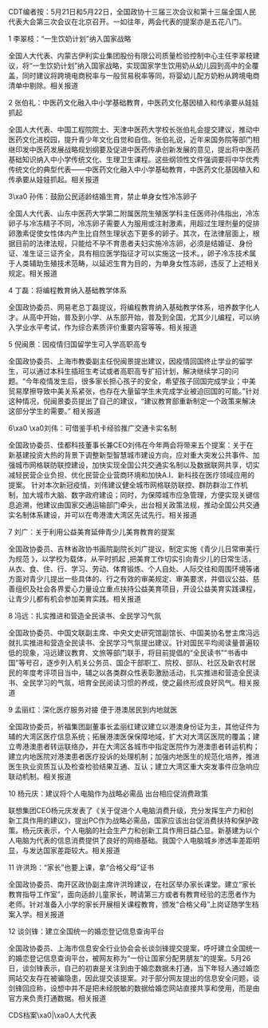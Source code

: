 CDT编者按：5月21日和5月22日，全国政协十三届三次会议和第十三届全国人民代表大会第三次会议在北京召开。一如往年，两会代表的提案亦是五花八门。

1 李翠枝：“一生饮奶计划”纳入国家战略

全国人大代表、内蒙古伊利实业集团股份有限公司质量检验控制中心主任李翠枝建议，将“一生饮奶计划”纳入国家战略，实现国家学生饮用奶从幼儿园到高中的全覆盖，同时建议将跨境电商税率与一般贸易税率等同，将婴幼儿配方奶粉从跨境电商清单中剔除。相关报道

2 张伯礼：中医药文化融入中小学基础教育，中医药文化基因植入和传承要从娃娃抓起

全国人大代表、中国工程院院士、天津中医药大学校长张伯礼会提交建议，推动中医药文化进校园，提升青少年文化自觉和自信。张伯礼说，近年来国务院等部门相继印发中医药发展战略规划纲要及促进中医药传承创新发展的意见，提出将中医药基础知识纳入中小学传统文化、生理卫生课程。这些纲领性文件强调要将中华优秀传统文化的典型代表——中医药文化融入中小学基础教育，中医药文化基因植入和传承要从娃娃抓起。相关报道

3\xa0 孙伟：鼓励公民适龄结婚生育，禁止单身女性冷冻卵子

全国人大代表、山东中医药大学第二附属医院生殖医学科主任医师孙伟指出，冷冻卵子与冷冻精子不同，冷冻卵子需要人为服用或注射激素，用超过生理剂量的促排卵激素促使女性体内产生比自然生理状态下更多的卵子。其次，在法律层面上，根据目前的法律法规，只能给不孕不育患者夫妇实施冷冻卵，必须是结婚证、身份证、准生证三证齐全，具有相应医学指征才可以实施这一技术。，卵子冷冻技术属于人类辅助生殖技术范畴，以延迟生育为目的，为单身女性冻卵，违反了上述相关规定。相关报道

4 丁磊：将编程教育纳入基础教学体系

全国政协委员、网易老总丁磊提议，将编程教育纳入基础教学体系，培养数字化人才。从高中开始，普及到小学、从东部开始，普及到全国，尤其少儿编程，可以纳入学业水平考试，作为综合素质评价重要内容等等。相关报道

5 倪闽景：因疫情归国留学生可入学高职高专

全国政协委员、上海市教委副主任倪闽景提出建议，因疫情回国终止学业的留学生，可以通过本科生插班生考试或者高职高专扩招计划，解决继续学习的问题。“今年疫情发生后，很多家长担心孩子的安全，希望孩子回国完成学业；中美贸易摩擦导致中美关系紧张，也存在大量留学生未完成学业被迫回国的可能。”针对这种情况，倪闽景委员提出了自己的建议，“建议教育部重新制定一个政策来解决这部分学生的需要。” 相关报道

6\xa0 \xa0刘伟：可借鉴手机卡经验推广交通卡实名制

全国政协委员、佳都科技董事长兼CEO刘伟在今年两会将带来五个提案：关于在新基建投资大热的背景下调整新型智慧城市建设方向，应对重大突发公共事件、加强城市网格联防联控建设，加快实现全国公共交通实名制以及数据联网共享，切实减轻民营企业负担、优化民营企业营商环境和加快A.I．新科技在医疗领域应用的提案。 针对本次新冠疫情，刘伟建议健全城市网格联防联控、群防群治工作机制，加大城市大脑、数字政府建设；同时，为保障城市应急管理，方便实现关键信息追溯，他建议由国家交通运输部门牵头，出台相关政策法规，推动全国公共交通实名制体系建设，并可以在粤港澳大湾区先试先行。相关报道

7 刘广：关于利用公益美育延伸青少儿美育教育的提案

全国政协委员、吉林省政协书画院副院长刘广提议，制定实施《青少儿日常审美行为规范 》，以学校为载体，从平时抓起 ,把美育工作切实引向青少儿的日常生活，从衣、食、住、行、学习、劳动、体育锻炼、个人自处、人际交往和周围环境等诸方面对青少儿提出一些具体的、行之有效的审美规定、审美要求，并倡议公益、慈善组织及社会各界爱心力量设立重点扶持公益美育项目，开设公益美育实践课程，让青少儿都有机会参加美育实践。相关报道

8 冯远：扎实推进和营造全民读书、全民学习气氛

全国政协委员、中国文联副主席、中央文史研究馆副馆长、中国美协名誉主席冯远就扎实推进和营造全民读书、全民学习气氛提出建议。针对国民平均阅读量普遍较低的现象，冯远建议教育、文旅等部门联手，将目前提倡的“全民读书”“书香中国”等号召，逐步列入机关公务员、国企干部职工、院校、部队、社区及新农村居民的年度考评项目当中，辅之以各类群众性表彰激励活动，扎实推进和营造全民读书、全民学习的气氛，培育全民阅读习惯的养成，使之最终形成良好风气。相关报道

9 孟丽红：深化医疗服务对接 便于港澳居民到内地就医

全国政协委员，祈福集团副董事长孟丽红建议建立以港澳身份证为主，其他证件为辅的大湾区医疗信息系统；拓展港澳医保保障地域，扩大对大湾区医院的覆盖；建立粤港澳患者转运联络办，并在大湾区各城市中指定医院作为港澳患者转运机构；建立内地医院对港澳患者医疗投诉的处理机制；加强内地医生的规范化培养，推进医生执业资质互认及检查检验结果互通、互认；建立大湾区重大突发事件应急响应联动机制。相关报道

10 杨元庆：建议将个人电脑作为战略必需品 出台相应促消费政策

联想集团CEO杨元庆发表了《关于促进个人电脑消费升级，充分发挥生产力和创新工具作用的建议》，提出PC作为战略必需品，国家应该出台促消费扶持和保护政策。杨元庆表示，个人电脑的社会生产力和创新工具作用日益凸显。新基建为以个人电脑为代表的信息消费提供了良好的网络基础。我国个人电脑城乡渗透率差距明显，与发达国家差距较大。相关报道

11 许洪玲：“家长”也要上课，拿“合格父母”证书

全国政协委员、南开区政协副主席许洪玲建议，在社区举办家长课堂。建立“家长教育指导工作室”，面向适龄儿童家长，聘请第三方或者有教育经验的志愿者作为老师。针对准备入小学的家长开展相关课程教育，颁发“合格父母”上岗证随学生档案入学。相关报道

12 谈剑锋：建立全国统一的婚恋登记信息查询平台

全国政协委员、上海市信息安全行业协会会长谈剑锋提交提案，呼吁建立全国统一的婚恋登记信息查询平台，被网友称为“一份让国家分配男朋友”的提案。5月26日，谈剑锋表示，自己的初衷是关注到由于婚恋数据未打通，当下年轻人通过婚恋网站交友存在被骗隐患，因此提交该提案。对于部分网友提出的信息安全问题，谈剑锋回应称，设想中并不是把未经脱敏的数据给婚恋网站直接共享和使用，而是由官方来负责打通数据。相关报道

CDS档案\xa0|\xa0人大代表


